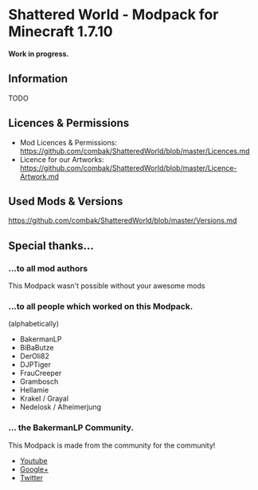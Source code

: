 # Shattered World - Modpack for Minecraft 1.7.10 
**Work in progress.**

## Information
TODO

## Licences & Permissions
- Mod Licences & Permissions: https://github.com/combak/ShatteredWorld/blob/master/Licences.md
- Licence for our Artworks: https://github.com/combak/ShatteredWorld/blob/master/Licence-Artwork.md

## Used Mods & Versions
https://github.com/combak/ShatteredWorld/blob/master/Versions.md

## Special thanks...
### ...to all mod authors
This Modpack wasn't possible without your awesome mods

### ...to all people which worked on this Modpack.
(alphabetically)
- BakermanLP
- BiBaButze
- DerOli82
- DJPTiger
- FrauCreeper
- Grambosch
- Hellamie
- Krakel / Grayal
- Nedelosk / Alheimerjung

### ... the BakermanLP Community.
This Modpack is made from the community for the community!
* [Youtube](http://www.youtube.com/user/BakermanLP/)
* [Google+](https://plus.google.com/+BakermanlpDe/)
* [Twitter](http://twitter.com/BakermanLP)
